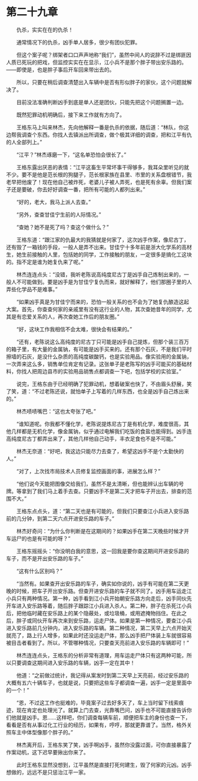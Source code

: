 #	第二十九章

　　仇杀，实实在在的仇杀！

　　通常情况下的仇杀，凶手单人居多，很少有团伙犯罪。

　　但这个案子呢？绑架者口口声声地称“我们”，虽然中间人的说辞不过是绑匪因人质已死玩的把戏，但监控实实在在显示，江小兵不是那个胖子带出安乐路的。——即使是，也是胖子事后开车回来带出去的。

　　所以，只要在稍后调查清楚出入车辆中是否有形似胖子的家伙，这个问题就解决了。

　　目前没法准确判断凶手到底是单人还是团伙，只能先把这个问题搁置一边。

　　既然犯罪动机明确后，接下来工作就有方向了。

　　王格东马上叫来林杰，先向他解释一番是仇杀的依据，随后道：“林队，你这边帮我调查个东西。你找人去镇派出所调查，做个极其详细的调查，把和江平有仇的人全部列上。”

　　“江平？”林杰琢磨一下，“这名单恐怕会很长了。”

　　王格东露出厌恶的表情：“江平这畜生平常坏事干得够多，我耳朵里听见的就不少。要不是他是范长根的狗腿子，范长根家族在县里、市里的关系盘根错节，我老早把他废了！现在他自己被炸死，老婆儿子被人弄死，也是死有余辜。但我们案子还是要破，你去好好调查一番，把所有可能的人都列出来。”

　　“好的，老大，我马上派人去查。”

　　“另外，查查甘佳宁生前的人际情况。”

　　“查她？她不是死了吗？查这个做什么？”

　　王格东道：“跟江家的仇最大的我猜就是何家了，这次凶手作案，像尼古丁，还有毁了一箱钱的手段，一般人是弄不出来。甘佳宁十多年前是浙大化学系的高材生，她生前接触的人里，包括她的同学，工作接触的朋友，一定很多是搞化工这块的。指不定是谁为她复仇来了呢。”

　　林杰连连点头：“没错，我听老陈说高纯度尼古丁是凶手自己炼制出来的，一般人不可能做到。要是凶手是为甘佳宁复仇而来，就好解释了，他们那圈子里的人弄些化学品不是难事。”

　　“如果凶手真是为甘佳宁而来的，恐怕一般关系的也不会为了她复仇酿造这起大案。首先，你查查何家的亲戚里有没有这行业的人物，其次查她昔年的同学，尤其是有恋爱关系的人，再次查她工作后的朋友圈。”

　　“好，这块工作我相信不会太难，很快会有结果的。”

　　“还有，老陈说这么高纯度的尼古丁只可能是凶手自己提炼，但那个装三百万的箱子里，有大量的金属钠，有可能是凶手买来的。还有那个石灰，不是我们平时擦墙的石灰，是没什么杂质的高纯度碳酸钙，也是实验用品。像实验用的金属钠，一次弄来这么多，销售单位肯定有记录。这张单子是老陈写的凶手可能买的基础材料，你找人把周边县市的实验用品销售点都调查一下吧，包括学校的实验室。”

　　说完，王格东由于已经明确了犯罪动机，想着破案也快了，不由眉头舒展，笑了笑，道：“不过老陈还说，就怕单子上写着的几样东西，也全是凶手自己炼出来的。”

　　林杰啧啧嘴巴：“这也太夸张了吧。”

　　“谁知道呢。你我都不懂化学，老陈说提炼尼古丁是有机化学，难度很高，其他几样都是无机化学，像金属钠，似乎通过电解我们吃饭的食盐也能得到。凶手连高纯度尼古丁都弄出来了，其他几样他自己动手，丰衣足食也不是不可能。”

　　林杰无奈道：“好吧，我这边只能尽力去查了，希望这凶手不是个太勤快的人。”

　　“对了，上次找市局技术人员修复监控画面的事，进展怎么样？”

　　“他们说今天能把图像交给我们，虽然不是太清晰，但也能辨认出车辆的号牌。等拿到了我们马上着手去查。只要凶手不是第二天才把车子开出去，排查的范围不大。”

　　王格东点点头，道：“第二天也是有可能的，但我们只要查江小兵进入安乐路前的几分钟，到第二天六点开进安乐路的车子。”

　　林杰好奇问：“为什么你判断是在这期间的？如果凶手在第二天晚些时候才开车运尸的也是有可能的呀？”

　　王格东摇摇头：“你没明白我的意思，这一回我是要你查这期间开进安乐路的车子，而不是开出安乐路的车子。”

　　“这有什么区别吗？”

　　“当然有。如果查开出安乐路的车子，确实如你说的，凶手有可能在第二天更晚的时候，把车子开出安乐路。但查开进安乐路的车子就不同了。凶手用车运走江小兵只有两种情况。第一种，凶手看到江小兵开始朝安乐路方向走后，凶手同伙先开车进入安乐路等着，随后胖子跟踪江小兵进入杀人。第二种，胖子在杀死江小兵后，把他临时藏在安乐路上的某个隐蔽处，或垃圾桶，或用遮掩物挡住。在此之后，胖子或同伙开车再次来到安乐路，运走尸体。如果是第一种情况，要查江小兵进入安乐路前几分钟内，进入安乐路的车辆。第二种情况，第二天早上六点开始天就亮了，路上行人增多，如果此时还没运走尸体，那么凶手把尸体装上车就很容易被目击者看到了。所以，不管哪种情况，只要查天亮前进入安乐路的车辆即可！”

　　林杰连连点头，王格东的分析非常有道理，用车运走尸体只有这两种可能，所以只要调查这期间进入安乐路的车辆，凶手一定在其中！

　　他道：“之前做过统计，我记得从案发时到第二天早上天亮前，经过安乐路的大概有五六十辆车子，也就是说，只要把这些车子都调查一遍，凶手一定是里面中的一个！”

　　“恩，不过这工作也挺难的，毕竟案子过去好多天了，车上当时留下线索痕迹，现在肯定也处理光了。就算上门去查，光靠嘴巴问，凶手也不可能直接告诉你们他就是凶手。恩……这样吧，你们调查每辆车前，顺便把车主的身份也查一下，看看是否有从事过化工行业的经历，如果有，哼哼，那就更靠谱了。当然，格外关照车主中体型像那个胖子的。”

　　林杰离开后，王格东笑了笑，凶手啊凶手，虽然你没露过面，可你直接暴露了作案动机，这下迟早要揪出你来了。

　　此时王格东显然没想到，江平虽然是直接打死何建生，毁了何家的元凶。凶手想做的，远远不是只惩治江平一家。